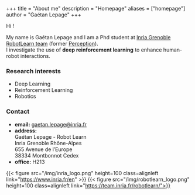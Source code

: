 +++
title = "About me"
description = "Homepage"
aliases = ["homepage"]
author = "Gaétan Lepage"
+++

Hi !

My name is Gaétan Lepage and I am a Phd student at
[Inria Grenoble](https://www.inria.fr/en/centre-inria-grenoble-rhone-alpes)
[RobotLearn team](https://team.inria.fr/robotlearn/)
(former [Perception](https://team.inria.fr/perception/)).\
I investigate the use of **deep reinforcement learning** to enhance human-robot interactions.

### Research interests

* Deep Learning
* Reinforcement Learning
* Robotics

### Contact

* **email:** [gaetan.lepage@inria.fr](mailto:gaetan.lepage@inria.fr)
* **address:**\
    Gaétan Lepage - Robot Learn\
    Inria Grenoble Rhône-Alpes\
    655 Avenue de l’Europe\
    38334 Montbonnot Cedex
* **office:** H213

{{< figure src="/img/inria_logo.png" height=100 class=alignleft link="https://www.inria.fr/en" >}}
{{< figure src="/img/robotlearn_logo.png" height=100 class=alignleft link="https://team.inria.fr/robotlearn/">}}
